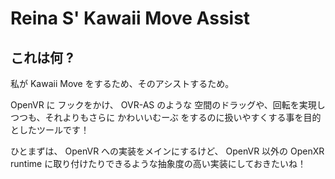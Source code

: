 # Reina S' Kawaii Move Assist

## これは何 ?

私が Kawaii Move をするため、そのアシストするため。

OpenVR に フックをかけ、 OVR-AS のような 空間のドラッグや、回転を実現しつつも、それよりもさらに かわいいむーぶ をするのに扱いやすくする事を目的としたツールです！

ひとまずは、 OpenVR への実装をメインにするけど、 OpenVR 以外の OpenXR runtime に取り付けたりできるような抽象度の高い実装にしておきたいね！
